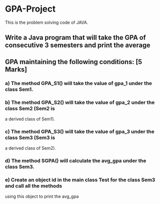 # GPA-Project
This is the problem solving code of JAVA.


## Write a Java program that will take the GPA of consecutive 3 semesters and print the average

## GPA maintaining the following conditions: [5 Marks]

### a) The method GPA_S1() will take the value of gpa_1 under the class Sem1.

### b) The method GPA_S2() will take the value of gpa_2 under the class Sem2 (Sem2 is 
a derived class of Sem1).

### c) The method GPA_S3() will take the value of gpa_3 under the class Sem3 (Sem3 is 
a derived class of Sem2). 

### d) The method SGPA() will calculate the avg_gpa under the class Sem3.

### e) Create an object id in the main class Test for the class Sem3 and call all the methods 
using this object to print the avg_gpa
